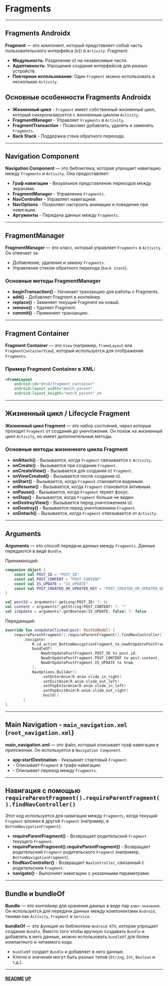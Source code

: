 # Fragments
<a name="up"></a>

---

## Fragments Androidx

**Fragment** — это компонент, который представляет собой часть пользовательского интерфейса (`UI`) в `Activity`. Fragment:

- **Модульность**: Разделение `UI` на независимые части.
- **Адаптивность**: Упрощение создания интерфейсов для разных устройств.
- **Повторное использование**: Один `Fragment` можно использовать в нескольких `Activity`.

## Основные особенности Fragments Androidx

- **Жизненный цикл** - `Fragment` имеет собственный жизненный цикл, который синхронизируется с жизненным циклом `Activity`.
- **FragmentManager** - Управляет `Fragments` в `Activity`.
- **FragmentTransaction** - Позволяет добавлять, удалять и заменять `Fragments`.
- **Back Stack** - Поддержка стека обратного перехода.

---

## Navigation Component

**Navigation Component** — это библиотека, которая упрощает навигацию между `Fragments` и `Activity`. Она предоставляет:

- **Граф навигации** - Визуальное представление переходов между экранами.
- **FragmentManager** - Управление `Fragments`.
- **NavController** - Управляет навигацией.
- **NavOptions** - Позволяет настроить анимации и поведение при навигации.
- **Аргументы** - Передача данных между `Fragments`.

---

## FragmentManager

**FragmentManager** — это класс, который управляет `Fragments` в `Activity`. Он отвечает за:

- Добавление, удаление и замену `Fragments`.
- Управление стеком обратного перехода (`back stack`).

### Основные методы FragmentManager

- **beginTransaction()** - Начинает транзакцию для работы с Fragments.
- **add()** - Добавляет Fragment в контейнер.
- **replace()** - Заменяет текущий Fragment на новый.
- **remove()** - Удаляет Fragment.
- **commit()** - Применяет транзакцию.

---

## Fragment Container

**Fragment Container** — это `View` (например, `FrameLayout` или `FragmentContainerView`), который используется для отображения `Fragments`.


### Пример Fragment Container в XML:

```xml
<FrameLayout
    android:id="@+id/fragment_container"
    android:layout_width="match_parent"
    android:layout_height="match_parent" />
```

---

## Жизненный цикл / Lifecycle Fragment

**Жизненный цикл Fragment** — это набор состояний, через которые проходит `Fragment` от создания до уничтожения. 
Он похож на жизненный цикл `Activity`, но имеет дополнительные методы.

###  Основные методы жизненного цикла Fragment

- **onAttach()** - Вызывается, когда `Fragment` связывается с `Activity`.
- **onCreate()** - Вызывается при создании `Fragment`.
- **onCreateView()** - Вызывается для создания `UI` `Fragment`.
- **onViewCreated()** - Вызывается после создания `UI`.
- **onStart()** - Вызывается, когда `Fragment` становится видимым.
- **onResume()** - Вызывается, когда `Fragment` становится активным.
- **onPause()** - Вызывается, когда `Fragment` теряет фокус.
- **onStop()** - Вызывается, когда `Fragment` больше не виден.
- **onDestroyView()** - Вызывается перед уничтожением `UI`.
- **onDestroy()** - Вызывается перед уничтожением `Fragment`.
- **onDetach()** - Вызывается, когда `Fragment` отвязывается от `Activity`.

---


## Arguments

**Arguments** — это способ передачи данных между `Fragments`. Данные передаются в виде `Bundle`.

Принимающий:

```kotlin
companion object {
    const val POST_ID = "POST_ID"
    const val POST_CONTENT = "POST_CONTENT"
    const val IS_UPDATE = "IS_UPDATE"
    const val POST_CREATED_OR_UPDATED_KEY = "POST_CREATED_OR_UPDATED_KEY"
}
```

```kotlin
val postId = arguments?.getLong(POST_ID) ?: 0L
val content = arguments?.getString(POST_CONTENT) ?: ""
val isUpdate = arguments?.getBoolean(IS_UPDATE, false) ?: false
```

Передающий:

```kotlin
override fun onUpdateClicked(post: PostUiModel) {
    requireParentFragment().requireParentFragment().findNavController()
        .navigate(
            R.id.action_BottomNavigationFragment_to_newOrUpdatePostFragment,
            bundleOf(
                NewOrUpdatePostFragment.POST_ID to post.id,
                NewOrUpdatePostFragment.POST_CONTENT to post.content,
                NewOrUpdatePostFragment.IS_UPDATE to true,
            ),
            NavOptions.Builder()
                .setEnterAnim(R.anim.slide_in_right)
                .setExitAnim(R.anim.slide_out_left)
                .setPopEnterAnim(R.anim.slide_in_left)
                .setPopExitAnim(R.anim.slide_out_right)
                .build()
        )
}
```

---

## Main Navigation - `main_navigation.xml` (`root_navigation.xml`)

**main_navigation.xml** — это файл, который описывает граф навигации в приложении. Он используется в `Navigation Component`.

- **app:startDestination** - Указывает стартовый `Fragment`.
- **<fragment>** - Описывает `Fragment` в графе навигации.
- **<action>** - Описывает переход между `Fragments`.

---

## Навигация с помощью `requireParentFragment().requireParentFragment().findNavController()`

Этот код используется для навигации между `Fragments`, когда текущий `Fragment` вложен в другой `Fragment` (например, в `BottomNavigationFragment`).

- **requireParentFragment()** - Возвращает родительский `Fragment` текущего `Fragment`.
- **requireParentFragment().requireParentFragment()** - Возвращает родительский `Fragment` родительского `Fragment` (например, `BottomNavigationFragment`).
- **findNavController()** - Возвращает `NavController`, связанный с родительским `Fragment`.
- **navigate()** - Выполняет навигацию с указанными параметрами.

---

## Bundle и bundleOf

**Bundle** — это контейнер для хранения данных в виде пар `ключ-значение`. 
Он используется для передачи данных между компонентами `Android`, такими как `Activity`, `Fragment` и `Service`.

**bundleOf** — это функция из библиотеки `Android KTX`, которая упрощает создание `Bundle`.
Вместо того чтобы вручную создавать `Bundle` и добавлять в него данные, можно использовать `bundleOf` для более компактного и читаемого кода.

- `bundleOf` создает `Bundle` и добавляет в него данные.
- Ключи и значения могут быть разных типов (`String`, `Int`, `Boolean` и т.д.).

---

#### [README](README.md) [UP](#up)
